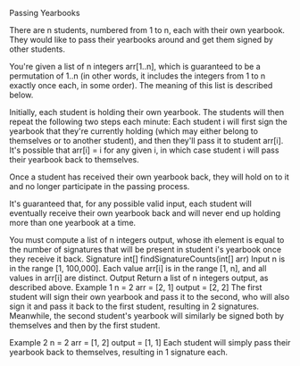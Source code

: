 Passing Yearbooks

There are n students, numbered from 1 to n, each with their own yearbook.
They would like to pass their yearbooks around and get them signed by other students.

You're given a list of n integers arr[1..n], which is guaranteed to be a permutation of 1..n (in other words, it includes the integers from 1 to n exactly once each, in some order). The meaning of this list is described below.

Initially, each student is holding their own yearbook. The students will then repeat the following two steps each minute: Each student i will first sign the yearbook that they're currently holding (which may either belong to themselves or to another student), and then they'll pass it to student arr[i]. It's possible that arr[i] = i for any given i, in which case student i will pass their yearbook back to themselves.

Once a student has received their own yearbook back, they will hold on to it and no longer participate in the passing process.

It's guaranteed that, for any possible valid input, each student will eventually receive their own yearbook back and will never end up holding more than one yearbook at a time.

You must compute a list of n integers output, whose ith element is equal to the number of signatures that will be present in student i's yearbook once they receive it back.
Signature
int[] findSignatureCounts(int[] arr)
Input
n is in the range [1, 100,000].
Each value arr[i] is in the range [1, n], and all values in arr[i] are distinct.
Output
Return a list of n integers output, as described above.
Example 1
n = 2
arr = [2, 1]
output = [2, 2]
The first student will sign their own yearbook and pass it to the second, who will also sign it and pass it back to the first student, resulting in 2 signatures. Meanwhile, the second student's yearbook will similarly be signed both by themselves and then by the first student.

Example 2
n = 2
arr = [1, 2]
output = [1, 1]
Each student will simply pass their yearbook back to themselves, resulting in 1 signature each.
